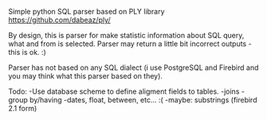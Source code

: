 Simple python SQL parser based on PLY library https://github.com/dabeaz/ply/

By design, this is parser for make statistic information about SQL query,
what and from is selected. Parser may return a little bit incorrect outputs - this is ok. :)

Parser has not based on any SQL dialect (i use PostgreSQL 
and Firebird and you may think what this parser based on they).

Todo:
-Use database scheme to define aligment fields to tables.
-joins
-group by/having
-dates, float, between, etc... :(
-maybe: substrings (firebird 2.1 form)